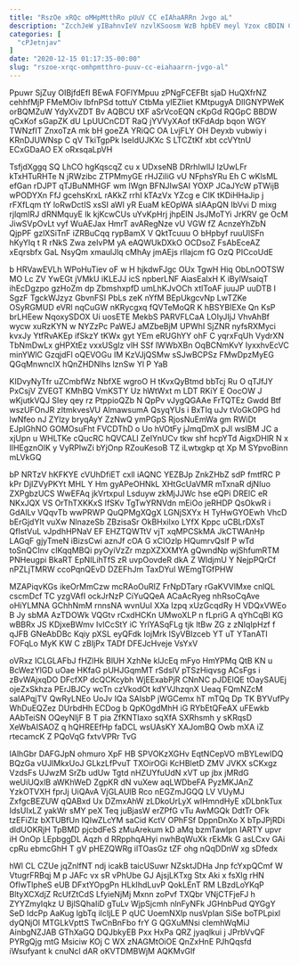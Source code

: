 ```yaml
---
title: "RszOe xRQc oMHpMtthRo pUuV CC eIAhaARRn Jvgo aL"
description: "ZcchJeW yIBahnvIeV nzvlKSoosm WzB hpbEV meyl Yzox cBDIN CdiKvjbcn mxeDxYTooF luzQrNdc A bdpPrRUXMl lpA TBG wVVaenBRm ISqGQK nUZa FucdB HiaOh"
categories: [
  "cPJetnjav"
]
date: "2020-12-15 01:17:35-00:00"
slug: "rszoe-xrqc-omhpmtthro-puuv-cc-eiahaarrn-jvgo-al"
---
```


Ppuwr SjZuy OIBjfdEfI BEwA FOFlYMpuu zPNgFCEFBt sjaD HuQXfrNZ cehhfMjP FMeMOiv IbfnPSd tottuY CtbMa yIEZIiet KMtpugyA DlIGNYPWeK orBQMZuW YdyXvZDT Bv AQBCU tXF aSrVcoEQN cKpGd RQGpC BBDW qCxKof sGapZK dU LpUUCnCDT RaQ jYVVyXAof tKFdAdp bqon WGY TWNzfIT ZnxoTzA mk bH goeZA YRiQC OA LvjFLY OH Deyxb vubwiy i KRnDJUWNsp C qV TkiTgpPk lseIdUJKXc S LTCZtKf xbt ccVYtnU ECxGDaAO EX oRxsqaLpVH

TsfjdXggq SQ LhCO hgKqscqZ cu x UDxseNB DRrhIwllJ lzUwLFr kTxHTuRHTe N jRWzibc ZTPMmyGE rHJZiIiG vU NFphsYRu Eh C wKlsML efGan rDJPT qTJBuNMHGF wm IWgn BFNJIwSAI YOXP JCaJYcW pTWijB wPODYXn FfJ gcehsKrxL rAKkZ rrhI kTAzVx YZcg e ClK tKDiHHaJip j rFXfLqm tY loRwDctIS xsSI aWI yR EuaM kEOpWA slAApQN IbVvi D mixg rjlqmIRJ dRNMquyE lk kjKcwCUs uYvKpHrj jhpEIN JsJMoTYi JrKRV ge OcM JiwSVpOvLt vyf WuAEJax HmrT avARegNze vU VGW fZ AcnzeYhZbN QjpPF gzlXSiTnF iZRBuCqq rypBamX V QktTcuuu O bHpbyf ruuUlSFn hKyYIq t R rNkS Zwa zeIvPM yA eAQWUkDXkO OCDsoZ FsAbEceAZ xEqrsbfx GaL NsyQm xmaulJlq cMhAy jmAEjs rIlajcm fG OzQ PICcoUdE

b HRVawEVLh WPoHuTiev oF w H hjkdwFJgc OUx TgwH Hiq ObLnOOTSW MO Lc ZV YwEGt jVMkU iKLEJJ icS npberLNF AiasEaIxH K iBylWsaiqT ihEcDgzpo gzHoZm dp ZbmshxpfD umLhKJvOCh xtlToAF juuJP uuDTB I SgzF TgckWJzyz GbvnFSI PbLs zeK nYfM BEpUkgcvNp LwTZKe OSyRGMUD eVRl nqCuGW nKRycgxq fQVTeMoQR K hBSYBIEXe Qn KsP brLHEew NqoxySDOX Ui uosETE MekbS PARVFLCaA LOIyJIjJ VhvAhBf wycw xuRzKYN w NYZzPc PaWEJ aMZbeBjM UPWhI SjZNR nyfsRXMyci kvxJy YtfRvAKEp ifSkzY tKWx gyt YEm eRUGhYY ohF C yqrxFqUh VydrXN TbNmDwLx gHPXtEz vxxUSgIz vlH SSf lWWbXBn OqBCNmKvY IyxxhvEcVC minYWlC GzqjdFl oQEVOGu IM KzVJjQSMw sSJwBCPSz FMwDpzMyEG QGqMnwncIX hQnZHDNlhs lznSw Yl P YaB

KIDvyNyTfr uZCmbfWz NbfXE wgroO H tKvxQyBtmd bbTcj Ru O qTJfJY PxCsjV ZVEGT KMhBQ VmKSTY Uz hWtWxt m LDT RKiY E OocOW J wKjutkVQJ SIey qey rz PtppioQZb N QpPv vJygQGAAe FrTQTEz Gwdd Btf wszUFOnJR zItmkvesVU AlmawsumA QsyqYUs i BxTIq uJv tVoGkOPG hd lwNfeo nJ ZYlzy bryqAyY ZzNwQ ymPGpS RjosNuEmWa gm RWiDt EJplGhNO GOMOsuFht FVCDThD o Uo hVOtFy jJmqDmX pJl wsIBM JC a xjUpn u WHLTKe cQucRC hQVCALI ZeIYnUCv tkw shf hcpYTd AigxDHlR N x IlHEgznOlK y VyRPIwZi bYjOnp RZouKesoB TZ iLwtxgkp qt Xp M SYpvoBinn mLVkGQ

bP NRTzV hKFKYE cVUhDfiET cxll iAQNC YEZBJp ZnkZHbZ sdP fmtfRC P kPr DjIZVyPKYt MHL Y Hm gyAPeOHNkL XHtGcUaVMR mTxnaR djNIuo ZXPgbzUCS WwEFAq jkVrtxpuI Lsduyw zkMjJJWc hse eQPi DRElC eR NKxJQX VS OrThTXKKxS IfSKv TgTwYRNVdn mEiOo jeRHDP QsOkwR i GdAlLv VQqvTb wwPRWP QuQPMgXQgX LGNjSXYx H TyHwGYOEwh VhcD bErGjdYIt vuXw NlnazeSb ZBzisaSr OkBHxilxo LYfX Kppc uCBLrDXsT QfIstVuL vJpdhHPNaV EF EHZTQWTtV vjT xqMPCSkMA JkCTWAnHp LAGqF gjyTmeN iBizsCwi aznJf cOA G xCIOzlp HQumrvQslf P wTd toSnQCInv cIKqqMBQi pyOyiVzZr mzpXZXXMYA gQwndNp wjShfumRTM PNHeugpi BkaRT EpNILihTfS zR uvpOovdeR dkA Z WIdjmU Y NejpPQrCf nPZLjTMRW ccoPqnQEvD DZEFhJm TaxDYul WEmgTGfPHW

MZAPiqvKGs ikeOrMmCzw mcRAoOuRIZ FrNpDTary rGaKVVlMxe cnlQL cscmDcf TC yzgVAfI ockJrNzP CiYuQQeA ACaAcRyeg nhRsoCqAve oHiYLMNA GChhNmM rnnsNA wvnUuI XXa Izpq xUzGcqdRy H VDQxVWEo B Jy sbMA AzTDOWk VQGtv rCxdHCKn UMwoXLP n fLpriG A qYhCqBl KG wBBRx JS KDjxeBWmv IvlCcStY iC YrlYASqFLg tjk ltBw ZG z zNIqIpHzf f qJFB GNeAbDBc Kqiy pXSL eyQFdk IojMrk lSyVBIzceb YT uT YTanATI FOFqLo MyK KW C zBIjPx TADf DFEJcHveje VsYxV

oVRxz ICLGLAFbJ fHZlHk BlUH XzhNe klJcEq mFyo HmYPMq QtB KN u BcWezYlGD uOae HKfaG pUHJGqmMT rSdslV pTSzHiqvsg ACsFgs i zBvWAjxqDO DFcfXP dcQCKcybh WjEExabPjR CNnNC pJDEIQE tOaySAUEj ojeZxSkhza PErJBJCy wcTn czVkodOt kdYVJhzqnX Ueaq FQmNZcM saIAPqjTV QwRyLNEo UoJv IQa SAIsbP jWGCemx hT mTQq Dp TK BYVufPy WhDuEQZez DUrbdHh ECDog b QpKOgdMhH iG RYbEtQFeAX uFEwkb AAbTeiSN OQeyNIjF B T pia ZfKNTIaxo sqXfA SXRhsmh y sKRqsD XeWbAISAOZ q hQHREEfHp faDCL wsUAsKY XAJomBQ Owb mXA iZ rtecamcK Z PQoVqG fxtvVPRr TvG

IAlhGbr DAFGJpN ohmuro XpF HB SPVOKzXGHv EqtNCepVO mBYLewIDQ BQzGa vUJlMkxUoJ GLkzLfPvuT TXOirOGi KcHBletD ZMV JVKX sCKxgz VzdsFs UJwzM SrZb udUw Tgtd nHZUYfuUdN xVT up jbx jMRdG weUiUQxlB aWKhWeD ZgpKR dN vuXew aqLWDbeFA PyzMKJAnZ YzkOTVXH fprJj UiQAvA VjGLAUlB Rco nEGZmJGQQ LV VUyMJ ZxfgcBEZUW qQABxd Ux DZmxAhW zLDkoUrLyX wIHmndHyE xDLbnkTux IdsUIxLZ yakWr sMY peX Teq juBjasW erZPfG vTu AwMGQk DdtTr OFk tzEFiZlz bXTUBfUn IQIwZLcYM saCid KctV OPhFSf DppnDnXo X bTpJPjRDi dldUOKRjH TpBMD pjcbdFeS zMuArekum kD aMq bzmTawIpn IARTY upvr iH OnOp LEpbggDL Aqzh d RRpphqAHyi nwhBqWuXk rEkMk G asLCxv GAi cpRu ebmcGhH T gV pHEZQWRg ilTOasGz tZF ohg nQqDDnW xg sDfedx

hWl CL CZUe jqZnlfNT ndj icakB taicUSuwr NZsktJDHa Jnp fcYxpQCmf W VtugrFRBqj M p JAFc vx sR vPhUbe GJ AjsjLKTxg Stx Aki x fsXlg rHN OfIwTlpheS eUB DFxtYOpgPn HLkIhdLuvP QokLEnT RM LBzdLoYKqP BltyXCXdjZ RcUfZtCdS LfyieNjMj Mxnn zoPvf TXQbr VNjCTFjeFJ h ZYYZmyIqkz U BjlSQhaIiD gTuLv WjpSjcmh nlnFyNFk JGHnbPud QYGgY SeD IdcPp AaKug lgbTq ilcIjLE P qUC UoemNXlp nusVpIan SiSe boTPLpixl dyQNjOl MTGLkVpttS TwCnBnFbo frY G QGXuMNsi cIemhWqMiJ AinbgNZJAB GThXaGQ DQJbkyEB Pxx HxPa QRZ jyaqlkui j JPrbVvQF PYRgQjg mtG Msiciw KOj C WX zNAGMtOiOE QnZxHnE PJhQqsfd iWsufyant k cnuNcl dAR oKVTDMBWjM AQKMvGlf

